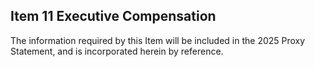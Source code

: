 ## Item 11 Executive Compensation

The information required by this Item will be included in the 2025 Proxy Statement, and is incorporated herein by reference.

